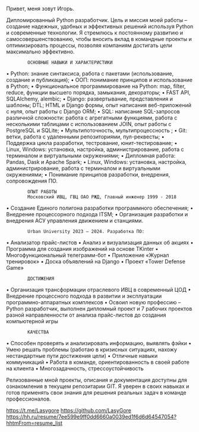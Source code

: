 Привет, 
меня зовут Игорь.

Дипломированный Python разработчик.  Цель и миссия моей работы – создание надежных, удобных и эффективных решений используя Python и современные технологии.
Я стремлюсь к постоянному развитию и самосовершенствованию, чтобы вносить вклад в командные проекты и оптимизировать процессы,
позволяя компаниям достигать цели максимально эффективно. 

            ОСНОВНЫЕ НАВЫКИ И ХАРАКТЕРИСТИКИ
•	Python: знание синтаксиса, работа с пакетами (использование, создание и публикация);
•	ООП: понимание принципов и использование в Python;
•	Функциональное программирование на Python: map, filter, reduce, функции высшего порядка, замыкания, декораторы;
•           FAST API,  SQLAlchemy, alembic;
•	Django: развертывание, представления и шаблоны; DTL; HTML и Django формы, опыт написания веб-приложений с нуля, опыт работы с Django ORM;
•	SQL: написание SQL-запросов различной сложности: работа с агрегатными функциями, работа с несколькими таблицами с использованием JOIN, опыт работы с PostgreSQL и SQLite;
•	Мультипоточность, мультипроцессность ;
•	Git: ветки, работа с удаленными репозиториями, пул-реквесты;
•	Поддержка цикла разработки, тестрование, юнит-тестирование;
•           Linux, Windows: установка, настройка, администрирование,  работа с терминалом и виртуальными окружениями;
•	Дипломная работа: Pandas, Dask и Apache Spark;
•           Linux, Windows: установка, настройка, администрирование,  работа с терминалом и виртуальными окружениями;
•           Понимание принципов разработки, внедрения, сопровождения ПО.

            ОПЫТ РАБОТЫ
            Московский ИВЦ, ГВЦ ОАО РЖД, Главный инженер 1999 - 2018
•	Создание Единого полигона разработки программного обеспечения;
•	Внедрение процессорного подхода ITSM;
•	Организация разработки и внедрения АСУ управления движением и станциями.

            Urban University 2023 – 2024. Разработка ПО:
•	Анализатор прайс-листов
•	Анализ и визуализация данных об акциях
•	Программа для создания изображений на основе TKinter
•	Многофункциональный телеграмм-бот
•	Приложение «Журнал тренировок»
•	Доска объявлений на Django
•	Проект «Tower Defense Game»

            ДОСТИЖЕНИЯ
•	Организация трансформации отраслевого ИВЦ в современный ЦОД
•	Внедрение процессного подхода в развитии и эксплуатации программно-аппаратных комплексов 
•	Освоил новую профессию – Python разработчик, выполнен дипломный проект и 7 рабочих проектов разной направленности от анализа прайс-листов до создания компьютерной игры

            КАЧЕСТВА
•	Способен проверять и анализировать информацию, выявлять фэйки
•	Умею решать проблемы (работаю в кризисных ситуациях, нахожу нестандартные пути достижения цели)
•	Отличные навыки коммуникаций
•	Работа в команде, ориентированность в своей работе на клиента
•	Многозадачность, стрессоустойчивость

Релизованные мной проекты, описания и документация доступны для ознакомления в текущем репозитарии GIT.
Я уверен в своих навыках и готов применять свои знания для решения реальных задач в команде профессионалов.

https://t.me/Lasygore
https://github.com/LasyGore
https://hh.ru/resume/7ee599e9ff0dd6660a0039ed1f6d6d64547054?hhtmFrom=resume_list
